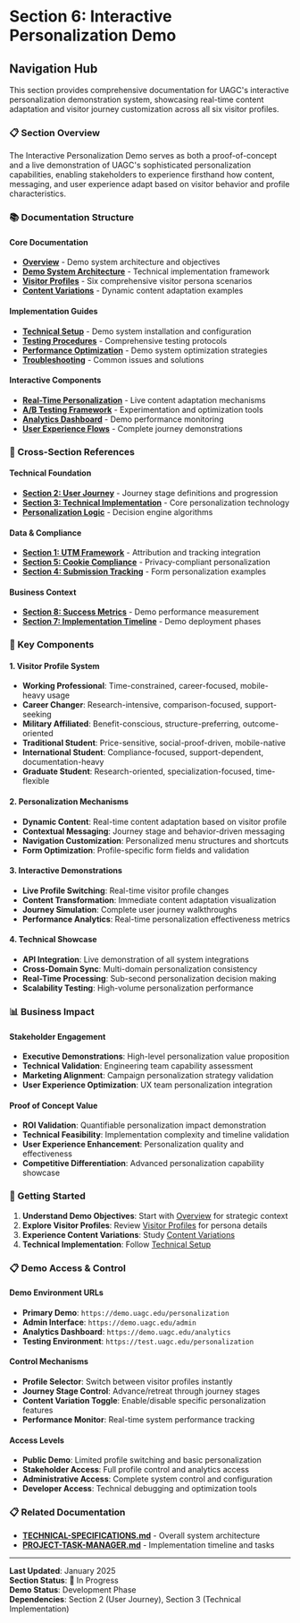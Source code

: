 # Section 6: Interactive Personalization Demo

## Navigation Hub

This section provides comprehensive documentation for UAGC's interactive personalization demonstration system, showcasing real-time content adaptation and visitor journey customization across all six visitor profiles.

### 📋 Section Overview

The Interactive Personalization Demo serves as both a proof-of-concept and a live demonstration of UAGC's sophisticated personalization capabilities, enabling stakeholders to experience firsthand how content, messaging, and user experience adapt based on visitor behavior and profile characteristics.

### 📚 Documentation Structure

#### Core Documentation
- **[Overview](./overview.md)** - Demo system architecture and objectives
- **[Demo System Architecture](./demo-architecture.md)** - Technical implementation framework
- **[Visitor Profiles](./visitor-profiles.md)** - Six comprehensive visitor persona scenarios
- **[Content Variations](./content-variations.md)** - Dynamic content adaptation examples

#### Implementation Guides
- **[Technical Setup](./technical-setup.md)** - Demo system installation and configuration
- **[Testing Procedures](./testing-procedures.md)** - Comprehensive testing protocols
- **[Performance Optimization](./performance-optimization.md)** - Demo system optimization strategies
- **[Troubleshooting](./troubleshooting.md)** - Common issues and solutions

#### Interactive Components
- **[Real-Time Personalization](./real-time-personalization.md)** - Live content adaptation mechanisms
- **[A/B Testing Framework](./ab-testing-framework.md)** - Experimentation and optimization tools
- **[Analytics Dashboard](./analytics-dashboard.md)** - Demo performance monitoring
- **[User Experience Flows](./user-experience-flows.md)** - Complete journey demonstrations

### 🔗 Cross-Section References

#### Technical Foundation
- **[Section 2: User Journey](../02-user-journey/_index.md)** - Journey stage definitions and progression
- **[Section 3: Technical Implementation](../03-technical-implementation/_index.md)** - Core personalization technology
- **[Personalization Logic](../02-user-journey/personalization-logic.md)** - Decision engine algorithms

#### Data & Compliance
- **[Section 1: UTM Framework](../01-utm-framework/_index.md)** - Attribution and tracking integration
- **[Section 5: Cookie Compliance](../05-cookie-compliance/_index.md)** - Privacy-compliant personalization
- **[Section 4: Submission Tracking](../04-submission-tracking/_index.md)** - Form personalization examples

#### Business Context
- **[Section 8: Success Metrics](../08-success-metrics/_index.md)** - Demo performance measurement
- **[Section 7: Implementation Timeline](../07-implementation-timeline/_index.md)** - Demo deployment phases

### 🎯 Key Components

#### 1. Visitor Profile System
- **Working Professional**: Time-constrained, career-focused, mobile-heavy usage
- **Career Changer**: Research-intensive, comparison-focused, support-seeking
- **Military Affiliated**: Benefit-conscious, structure-preferring, outcome-oriented
- **Traditional Student**: Price-sensitive, social-proof-driven, mobile-native
- **International Student**: Compliance-focused, support-dependent, documentation-heavy
- **Graduate Student**: Research-oriented, specialization-focused, time-flexible

#### 2. Personalization Mechanisms
- **Dynamic Content**: Real-time content adaptation based on visitor profile
- **Contextual Messaging**: Journey stage and behavior-driven messaging
- **Navigation Customization**: Personalized menu structures and shortcuts
- **Form Optimization**: Profile-specific form fields and validation

#### 3. Interactive Demonstrations
- **Live Profile Switching**: Real-time visitor profile changes
- **Content Transformation**: Immediate content adaptation visualization
- **Journey Simulation**: Complete user journey walkthroughs
- **Performance Analytics**: Real-time personalization effectiveness metrics

#### 4. Technical Showcase
- **API Integration**: Live demonstration of all system integrations
- **Cross-Domain Sync**: Multi-domain personalization consistency
- **Real-Time Processing**: Sub-second personalization decision making
- **Scalability Testing**: High-volume personalization performance

### 📊 Business Impact

#### Stakeholder Engagement
- **Executive Demonstrations**: High-level personalization value proposition
- **Technical Validation**: Engineering team capability assessment
- **Marketing Alignment**: Campaign personalization strategy validation
- **User Experience Optimization**: UX team personalization integration

#### Proof of Concept Value
- **ROI Validation**: Quantifiable personalization impact demonstration
- **Technical Feasibility**: Implementation complexity and timeline validation
- **User Experience Enhancement**: Personalization quality and effectiveness
- **Competitive Differentiation**: Advanced personalization capability showcase

### 🚀 Getting Started

1. **Understand Demo Objectives**: Start with [Overview](./overview.md) for strategic context
2. **Explore Visitor Profiles**: Review [Visitor Profiles](./visitor-profiles.md) for persona details
3. **Experience Content Variations**: Study [Content Variations](./content-variations.md)
4. **Technical Implementation**: Follow [Technical Setup](./technical-setup.md)

### 📋 Demo Access & Control

#### Demo Environment URLs
- **Primary Demo**: `https://demo.uagc.edu/personalization`
- **Admin Interface**: `https://demo.uagc.edu/admin`
- **Analytics Dashboard**: `https://demo.uagc.edu/analytics`
- **Testing Environment**: `https://test.uagc.edu/personalization`

#### Control Mechanisms
- **Profile Selector**: Switch between visitor profiles instantly
- **Journey Stage Control**: Advance/retreat through journey stages
- **Content Variation Toggle**: Enable/disable specific personalization features
- **Performance Monitor**: Real-time system performance tracking

#### Access Levels
- **Public Demo**: Limited profile switching and basic personalization
- **Stakeholder Access**: Full profile control and analytics access
- **Administrative Access**: Complete system control and configuration
- **Developer Access**: Technical debugging and optimization tools

### 📋 Related Documentation

- **[TECHNICAL-SPECIFICATIONS.md](../../TECHNICAL-SPECIFICATIONS.md)** - Overall system architecture
- **[PROJECT-TASK-MANAGER.md](../../PROJECT-TASK-MANAGER.md)** - Implementation timeline and tasks

---

**Last Updated**: January 2025  
**Section Status**: 🚧 In Progress  
**Demo Status**: Development Phase  
**Dependencies**: Section 2 (User Journey), Section 3 (Technical Implementation) 